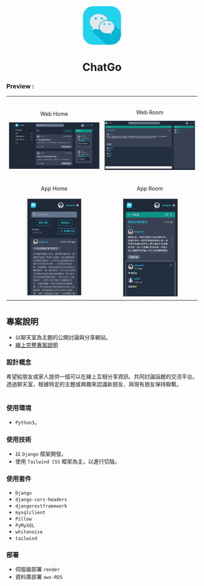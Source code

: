 
<div align="center">
<img width="20%" src="./static/images/chatgo_logo.png">

# ChatGo
</div>

###  Preview :

<table width="100%"> 
<tr>
<td width="50%">      
&nbsp; 
<br>
<p align="center">
  Web Home
</p>
<img src="./assets/Web_Home.jpg">
</td> 
<td width="50%">
<br>
<p align="center">
  Web Room 
</p>
<img src="./assets/Web_Room.jpg">
</td>
</tr>
<tr>
<td width="50%">      
&nbsp; 
<br>
<p align="center">
  App Home
</p>
<center>
<img src="./assets/App_Home.jpg" width='65%'>
</center>
</td> 
<td width="50%">
<br>
<p align="center">
  App Room 
</p>
<center>
<img src="./assets/App_Rome.jpg" width='65%'>
</center>
</td>
</tr>
</table>

#

## 專案說明
- 以聊天室為主題的公開討論與分享網站。
- <a href="https://drive.google.com/file/d/1B8IQ98p8cBuQkgFko3iGy3jOl1jmXhWS/view?usp=sharing" target="_blank">線上完整專案說明</a>

### 設計概念
希望給朋友或家人提供一個可以在線上互相分享資訊、共同討論話題的交流平台。透過聊天室，根據特定的主題或興趣來認識新朋友、與現有朋友保持聯繫。<br>


#
### 使用環境
- `Python3`。

### 使用技術
- 以 `Django` 框架開發。
- 使用 `Tailwind CSS` 框架為主，以進行切版。


### 使用套件
- `Django`
- `django-cors-headers`
- `djangorestframework`
- `mysqlclient`
- `Pillow`
- `PyMySQL`
- `whitenoise`
- `tailwind`


### 部署
- 伺服器部署 `render`
- 資料庫部署 `aws-RDS`

